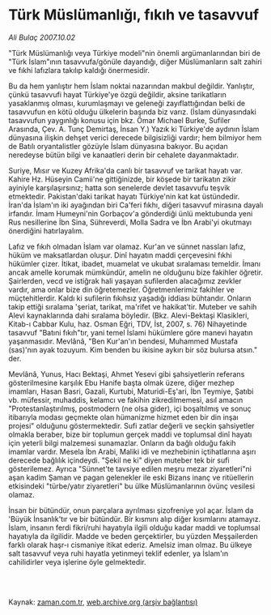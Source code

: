 # Türk Müslümanlığı, fıkıh ve tasavvuf

*Ali Bulaç 2007.10.02*

<td class="columnist-detail">
<p>"Türk Müslümanlığı veya Türkiye modeli"nin önemli argümanlarından biri de "Türk İslam"ının tasavvufa/gönüle dayandığı, diğer Müslümanların salt zahiri ve fıkhi lafızlara takılıp kaldığı önermesidir.</p>
<p>
<div id="haberMetinDiv">
<p>Bu da hem yanlıştır hem İslam noktai nazarından makbul değildir. Yanlıştır, çünkü tasavvufi hayat Türkiye'ye özgü değildir, aksine tarikatların yasaklanmış olması, kurumlaşmayı ve geleneği zayıflattığından belki de tasavvufun en kötü olduğu ülkelerin başında biz varız. (İslam dünyasındaki tasavvufun yaygınlığı konusu için bkz. Ömar Michael Burke, Sufiler Arasında, Çev. A. Tunç Demirtaş, İnsan Y.) Yazık ki Türkiye'de aydının İslam dünyasına ilişkin dehşet verici derecede bilgisizliği vardır; hem bilmiyor hem de Batılı oryantalistler gözüyle İslam dünyasına bakıyor. Bu açıdan neredeyse bütün bilgi ve kanaatleri derin bir cehalete dayanmaktadır.
<p>Suriye, Mısır ve Kuzey Afrika'da canlı bir tasavvuf ve tarikat hayatı var. Kahire Hz. Hüseyin Camii'ne gittiğinizde, bir köşede bir tarikatın zikir ayiniyle karşılaşırsınız; hatta son senelerde devlet tasavvufu teşvik etmektedir. Pakistan'daki tarikat hayatı Türkiye'nin kat kat üstündedir. İran'da İslam'ın iki ayağından biri Ca'feri fıkhı, diğeri tasavvuf mirasına dayalı irfandır. İmam Humeyni'nin Gorbaçov'a gönderdiği ünlü mektubunda yeni Rus nesillerine İbn Sina, Sühreverdi, Molla Sadra ve İbn Arabi'yi okutmayı önerdiğini hatırlayalım.
<p>Lafız ve fıkıh olmadan İslam var olamaz. Kur'an ve sünnet nassları lafız, hüküm ve maksatlardan oluşur. Dinî hayatın maddi çerçevesini fıkhi hükümler çizer. İtikat, ibadet, muamelat ve ukubat sıralaması temeldir. İmanı ancak amelle korumak mümkündür, amelin ne olduğunu bize fakihler öğretir. Şairlerden, vecd ve istiğrak hali yaşayan sufilerden alacağımız zevkler vardır, ama onlar bize din öğretemezler. Öğretmenlerimiz fakihler ve müçtehitlerdir. Kaldı ki sufilerin fıkıhsız yaşadığı iddiası bühtandır. Onların takip ettiği sıralama 'şeriat, tarikat, ma'rifet ve hakikat'tir. Muteber ve sahih Alevi kaynaklarında dahi sıralama böyledir. (Bkz. Alevi-Bektaşi Klasikleri, Kitab-ı Cabbar Kulu, haz. Osman Eğri, TDV, İst, 2007, s. 76) Nihayetinde tasavvuf "Batıni fıkıh"tır, yani temel İslami hükümlere göre manevi hayatın yaşanmasıdır. Mevlânâ, "Ben Kur'an'ın bendesi, Muhammed Mustafa (sas)'nın ayak tozuyum. Kim benden bu ikisine aykırı bir söz bulursa atsın." der.
<p>Mevlânâ, Yunus, Hacı Bektaşi, Ahmet Yesevi gibi şahsiyetlerin referans gösterilmesine karşılık Ebu Hanife başta olmak üzere, diğer mezhep imamları, Hasan Basri, Gazali, Kurtubi, Maturidi-Eş'ari, İbn Teymiye, Şatıbi vb. müfessir, muhaddis, kelamcı ve fakihin zikredilmemesi, asıl amacın "Protestanlaştırılmış, postmodern (ne olsa gider), içi boşaltılmış ve sonuç itibarıyla modası geçmekte olan hümanizme hizmet eden bir din inşaı projesi" olduğunu göstermektedir. Sufi zatlar değerli ve seçkin şahsiyetler olmakla beraber, bize bir toplumun gerçek maddi ve toplumsal dinî hayatı için yeterli bilgi malzemesi sunamazlar. Onların da bağlı olduğu fakih imamlar vardır. Mesela İbn Arabi, Maliki idi ve mezhebinin içtihatlarına aşırı derecede bağlılık içindeydi. "Şekil ne ki" diyen muteber tek bir sufi gösterilemez. Ayrıca "Sünnet'te tavsiye edilen meşru mezar ziyaretleri"ni aşan kadim Şaman ve pagan gelenekler ile eski Bizans inanç ve ritüellerin etkisindeki "türbe/yatır ziyaretleri" bu ülke Müslümanlarının övünç vesilesi olamaz. 
<p>İnsan bir bütündür, onun parçalara ayrılması şizofreniye yol açar. İslam da 'Büyük İnsanlık'tır ve bir bütündür. Bir kısmını alıp diğer kısımlarını atamayız. İslam, insanın ferdi fikri/ruhi hayatıyla ilgili olduğu kadar maddi ve toplumsal hayatıyla da ilgilidir. Madde ve beden gerçektirler, bu yüzden Meşşailerden farklı olarak haşr-ı cismaniye itikat ederiz. Amelsiz iman olmaz. Bu ülkeye salt tasavvuf veya ruhi hayatla yetinmeyi teklif edenler, ya İslam'ın cahilidirler veya işlerine öyle gelmektedir.</p></p></p></p></p></div>
</p>


<p><br>
		 </br></p></td>

Kaynak: [zaman.com.tr](http://zaman.com.tr/yazar.do?yazino=595668), [web.archive.org (arşiv bağlantısı)](http://web.archive.org/web/20120125193827/http://www.zaman.com.tr/yazar.do?yazino=595668)
